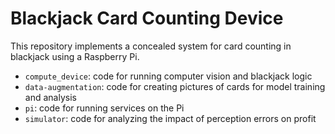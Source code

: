 # Blackjack Card Counting Device

This repository implements a concealed system for card counting in blackjack using a Raspberry Pi.

- `compute_device`: code for running computer vision and blackjack logic
- `data-augmentation`: code for creating pictures of cards for model training and analysis
- `pi`: code for running services on the Pi
- `simulator`: code for analyzing the impact of perception errors on profit
